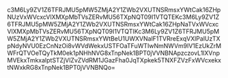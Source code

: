 c3M6Ly9ZV1Z6TFRJMU5pMW5ZMjA2Y1ZWb2VXUTNSRmsxYWtCak16ZHpNUzVxWVcxcVlXMXpMbTVsZERvMU56TXpNQT09I1VTQTEKc3M6Ly9ZV1Z6TFRJMU5pMW5ZMjA2Y1ZWb2VXUTNSRmsxYWtCak16ZHpNaTVxWVcxcVlXMXpMbTVsZERvMU56TXpNQT09I1VTQTIKc3M6Ly9ZV1Z6TFRJMU5pMW5ZMjA2Y1ZWb2VXUTNSRmsxYWtBeU1UWXVNalF1TVRreExqVXlPalUzTXpNdyNVU0EzCnNzOi8vWVdWekxUSTFOaTFuWTIwNmNWVm9lV1EzUkZrMWFrQTVOeTQyTkM0ek1pNHhNVG8xTnpNek1BPT0jVVNBNApzczovL1lXVnpMVEkxTmkxalptSTZjVlZvZVdRM1JGazFha0JqTXpkek5TNXFZVzFxWVcxekxtNWxkRG8xTnpNek1BPT0jVVNBNQo=
